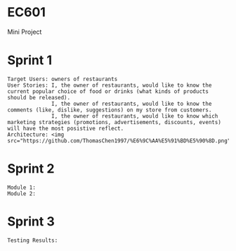 # EC601
Mini Project

# Sprint 1
    Target Users: owners of restaurants
    User Stories: I, the owner of restaurants, would like to know the current popular choice of food or drinks (what kinds of products     should be released).              
                  I, the owner of restaurants, would like to know the comments (like, dislike, suggestions) on my store from customers.
                  I, the owner of restaurants, would like to know which marketing strategies (promotions, advertisements, discounts, events) will have the most posistive reflect.  
    Architecture: <img src="https://github.com/ThomasChen1997/%E6%9C%AA%E5%91%BD%E5%90%8D.png">
# Sprint 2
    Module 1:
    Module 2:
# Sprint 3
    Testing Results:
